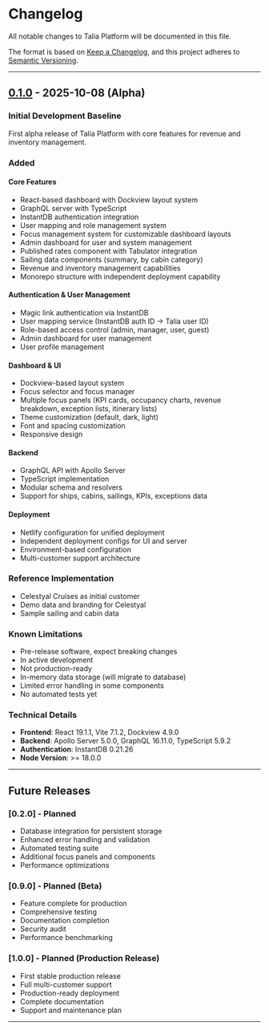 # Changelog

All notable changes to Talia Platform will be documented in this file.

The format is based on [Keep a Changelog](https://keepachangelog.com/en/1.0.0/),
and this project adheres to [Semantic Versioning](https://semver.org/spec/v2.0.0.html).

---

## [0.1.0] - 2025-10-08 (Alpha)

### Initial Development Baseline

First alpha release of Talia Platform with core features for revenue and inventory management.

### Added

#### Core Features
- React-based dashboard with Dockview layout system
- GraphQL server with TypeScript
- InstantDB authentication integration
- User mapping and role management system
- Focus management system for customizable dashboard layouts
- Admin dashboard for user and system management
- Published rates component with Tabulator integration
- Sailing data components (summary, by cabin category)
- Revenue and inventory management capabilities
- Monorepo structure with independent deployment capability

#### Authentication & User Management
- Magic link authentication via InstantDB
- User mapping service (InstantDB auth ID → Talia user ID)
- Role-based access control (admin, manager, user, guest)
- Admin dashboard for user management
- User profile management

#### Dashboard & UI
- Dockview-based layout system
- Focus selector and focus manager
- Multiple focus panels (KPI cards, occupancy charts, revenue breakdown, exception lists, itinerary lists)
- Theme customization (default, dark, light)
- Font and spacing customization
- Responsive design

#### Backend
- GraphQL API with Apollo Server
- TypeScript implementation
- Modular schema and resolvers
- Support for ships, cabins, sailings, KPIs, exceptions data

#### Deployment
- Netlify configuration for unified deployment
- Independent deployment configs for UI and server
- Environment-based configuration
- Multi-customer support architecture

### Reference Implementation
- Celestyal Cruises as initial customer
- Demo data and branding for Celestyal
- Sample sailing and cabin data

### Known Limitations
- Pre-release software, expect breaking changes
- In active development
- Not production-ready
- In-memory data storage (will migrate to database)
- Limited error handling in some components
- No automated tests yet

### Technical Details
- **Frontend**: React 19.1.1, Vite 7.1.2, Dockview 4.9.0
- **Backend**: Apollo Server 5.0.0, GraphQL 16.11.0, TypeScript 5.9.2
- **Authentication**: InstantDB 0.21.26
- **Node Version**: >= 18.0.0

---

## Future Releases

### [0.2.0] - Planned
- Database integration for persistent storage
- Enhanced error handling and validation
- Automated testing suite
- Additional focus panels and components
- Performance optimizations

### [0.9.0] - Planned (Beta)
- Feature complete for production
- Comprehensive testing
- Documentation completion
- Security audit
- Performance benchmarking

### [1.0.0] - Planned (Production Release)
- First stable production release
- Full multi-customer support
- Production-ready deployment
- Complete documentation
- Support and maintenance plan

---

[0.1.0]: https://github.com/zomarc/talia-platform/releases/tag/v0.1.0
